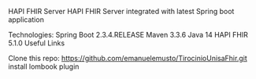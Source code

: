 HAPI FHIR Server
HAPI FHIR Server integrated with latest Spring boot application

Technologies:
Spring Boot 2.3.4.RELEASE
Maven 3.3.6
Java 14
HAPI FHIR 5.1.0
Useful Links

Clone this repo:  https://github.com/emanuelemusto/TirocinioUnisaFhir.git
install lombook plugin
